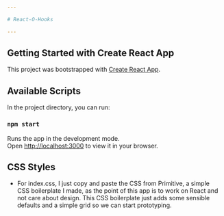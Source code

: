 ```yaml
---

# React-O-Hooks

---
```

## Getting Started with Create React App

This project was bootstrapped with [Create React App](https://github.com/facebook/create-react-app).

## Available Scripts

In the project directory, you can run:

### `npm start`

Runs the app in the development mode.\
Open [http://localhost:3000](http://localhost:3000) to view it in your browser.

## CSS Styles

- For index.css, I just copy and paste the CSS from Primitive, a simple CSS boilerplate I made, as the point of this app is to work on React and not care about design. This CSS boilerplate just adds some sensible defaults and a simple grid so we can start prototyping.


